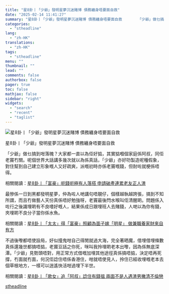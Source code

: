 ```yaml
---
title: "星8卦丨「少爺」發明星夢沉迷賭博 債務纏身唔要面自救"
date: "2025-02-14 11:41:27"
summary: "星8卦丨「少爺」發明星夢沉迷賭博 債務纏身唔要面自救       「少爺」做乜搞到咁落魄？大..."
categories:
  - "stheadline"
lang:
  - "zh-HK"
translations:
  - "zh-HK"
tags:
  - "stheadline"
menu: ""
thumbnail: ""
lead: ""
comments: false
authorbox: false
pager: true
toc: false
mathjax: false
sidebar: "right"
widgets:
  - "search"
  - "recent"
  - "taglist"
---
```


![星8卦丨「少爺」發明星夢沉迷賭博 債務纏身唔要面自救](https://image.stheadline.com/f/680p0/0x0/100/none/e69a3f092ba4058026ed8b6e10add53b/stheadline/inewsmedia/20250213/_2025021319062321859.jpg)

星8卦丨「少爺」發明星夢沉迷賭博 債務纏身唔要面自救




「少爺」做乜搞到咁落魄？大家都一直以為佢好掂，其實掂嗰個家庭係阿叔，同佢老竇冇關。呢個世界大話講多幾次就以為係真話，「少爺」亦好叻製造呢種假象，對住幫到自己建立形象嘅人又好疏爽，派嘅初時亦係老竇嘅錢，但耐咗就梗係唔得。

相關閱讀：[星8卦丨「富豪」呃錢呃極有人落搭 申請破產連累老友正人渣](https://www.stheadline.com/realtime-entertainment/3427446/%E6%98%9F8%E5%8D%A6%E4%B8%A8%E5%AF%8C%E8%B1%AA%E5%91%83%E9%8C%A2%E5%91%83%E6%A5%B5%E6%9C%89%E4%BA%BA%E8%90%BD%E6%90%AD-%E7%94%B3%E8%AB%8B%E7%A0%B4%E7%94%A2%E9%80%A3%E7%B4%AF%E8%80%81%E5%8F%8B%E6%AD%A3%E4%BA%BA%E6%B8%A3?utm_source=sthwebshare&utm_medium=referral)

最慘係一日到黑都發明星夢，仲為咗人哋講句唔靚仔，個樣越執越誇張，搞到不知所謂，而且冇做藝人天份真係唔好勉強呀，老竇最後閂水喉叫佢清醒啲。問題係入咗行之後識埋啲有不良嗜好嘅人，結果係成日跟埋班人去賭錢，人哋以為你有錢，夾埋啲不良分子當你係水魚。

相關閱讀：[星8卦丨「太太」得「富豪」照顧為面子嫁「明星」 做兼職養家財來自有方](https://www.stheadline.com/realtime-entertainment/3426300/%E6%98%9F8%E5%8D%A6%E4%B8%A8%E5%A4%AA%E5%A4%AA%E5%BE%97%E5%AF%8C%E8%B1%AA%E7%85%A7%E9%A1%A7%E7%82%BA%E9%9D%A2%E5%AD%90%E5%AB%81%E6%98%8E%E6%98%9F-%E5%81%9A%E5%85%BC%E8%81%B7%E9%A4%8A%E5%AE%B6%E8%B2%A1%E4%BE%86%E8%87%AA%E6%9C%89%E6%96%B9)

不過後嚟都唔使設局，好似撞鬼咁自己得閒就過大海，完全著晒魔，借埋借埋條數真係還幾世都搞唔掂，老竇豆話之你死，咪叫我拎埋啲老本出嚟，因為係無底深潭。「少爺」見勢頭唔對，用正常方式借嘅加埋其他途徑真係搞唔掂，決定唔再死撐，冇面就冇面，何況佢諗住唔係香港住，咁就唔使見人，拎住已經收埋嘅老本去個草根地方，一樣可以逍遙快活咁過埋下半世。

相關閱讀：[星8卦丨「歌女」追「阿叔」諗住有錢搵 兩面不是人遇渣男撇清不倫戀](https://www.stheadline.com/realtime-entertainment/3425015/%E6%98%9F8%E5%8D%A6%E4%B8%A8%E6%AD%8C%E5%A5%B3%E8%BF%BD%E9%98%BF%E5%8F%94%E8%AB%97%E4%BD%8F%E6%9C%89%E9%8C%A2%E6%90%B5-%E5%85%A9%E9%9D%A2%E4%B8%8D%E6%98%AF%E4%BA%BA%E9%81%87%E6%B8%A3%E7%94%B7%E6%92%87%E6%B8%85%E4%B8%8D%E5%80%AB%E6%88%80)

[stheadline](https://std.stheadline.com/realtime/article/2052629/即時-娛樂-星8卦丨-少爺-發明星夢沉迷賭博-債務纏身唔要面自救)
